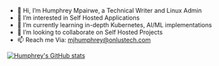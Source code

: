 - 👋 Hi, I’m Humphrey Mpairwe, a Technical Writer and Linux Admin
- 👀 I’m interested in Self Hosted Applications
- 🌱 I’m currently learning in-depth Kubernetes, AI/ML implementations
- 💞️ I’m looking to collaborate on Self Hosted Projects
- 📫 Reach me Via: mjhumphrey@onlustech.com

[![Humphrey's GitHub stats](https://github-readme-stats.vercel.app/api?username=mjhumphrey4&theme=radical)](https://github.com/anuraghazra/github-readme-stats)

<!---
mjhumphrey4/mjhumphrey4 is a ✨ special ✨ repository because its `README.md` (this file) appears on your GitHub profile.
You can click the Preview link to take a look at your changes.
--->
